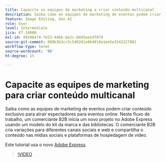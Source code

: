 ```yaml
---
title: Capacite as equipes de marketing a criar conteúdo multicanal
description: Saiba como as equipes de marketing de eventos podem criar conteúdo exclusivo para atrair espectadores para eventos online
feature: Image Editing, Gen AI
role: User
level: Intermediate
jira: KT-14000
exl-id: 49206474-7e53-446b-be2c-8445ee1df0f4
source-git-commit: 068b3b3cc5c5d6281e06d810a1ee5e3242227881
workflow-type: tm+mt
source-wordcount: '96'
ht-degree: 1%

---
```


# Capacite as equipes de marketing para criar conteúdo multicanal

Saiba como as equipes de marketing de eventos podem criar conteúdo exclusivo para atrair espectadores para eventos online. Neste fluxo de trabalho, um comerciante B2B inicia um novo projeto no Adobe Express usando um modelo do kit da marca e das bibliotecas. O comerciante B2B cria variações para diferentes canais sociais e web e compartilha o conteúdo nas mídias sociais e plataformas de hospedagem de vídeo.

Este tutorial usa o novo [Adobe Express](https://www.adobe.com/express/).

>[!VIDEO](https://video.tv.adobe.com/v/3444984?quality=12&learn=on&hidetitle=true&captions=por_br)
